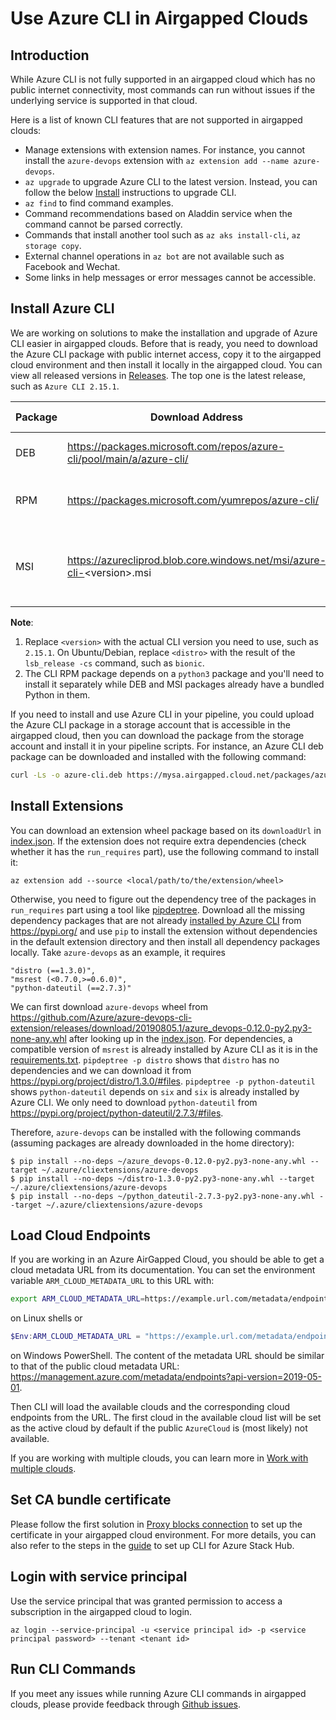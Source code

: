 # Use Azure CLI in Airgapped Clouds

## Introduction
While Azure CLI is not fully supported in an airgapped cloud which has no public internet connectivity, most commands can run without issues if the underlying service is supported in that cloud.

Here is a list of known CLI features that are not supported in airgapped clouds:
* Manage extensions with extension names. For instance, you cannot install the `azure-devops` extension with `az extension add --name azure-devops`.
* `az upgrade` to upgrade Azure CLI to the latest version. Instead, you can follow the below [Install](#Install) instructions to upgrade CLI.
* `az find` to find command examples.
* Command recommendations based on Aladdin service when the command cannot be parsed correctly.
* Commands that install another tool such as `az aks install-cli`, `az storage copy`.
* External channel operations in `az bot` are not available such as Facebook and Wechat.
* Some links in help messages or error messages cannot be accessible.

## Install Azure CLI
We are working on solutions to make the installation and upgrade of Azure CLI easier in airgapped clouds. Before that is ready, you need to download the Azure CLI package with public internet access, copy it to the airgapped cloud environment and then install it locally in the airgapped cloud. You can view all released versions in [Releases](https://github.com/Azure/azure-cli/releases). The top one is the latest release, such as `Azure CLI 2.15.1`.

Package | Download Address | Install Command
--- | --- | ---
DEB | https://packages.microsoft.com/repos/azure-cli/pool/main/a/azure-cli/ | dpkg -i azure-cli_<version\>-1~<distro\>_all.deb
RPM | https://packages.microsoft.com/yumrepos/azure-cli/ | rpm -ivh --nodeps azure-cli-<version\>-*.rpm
MSI | https://azurecliprod.blob.core.windows.net/msi/azure-cli-<version\>.msi | Start-Process msiexec.exe -Wait -ArgumentList '/I azure-cli-<version\>.msi'  

**Note**:
1. Replace `<version>` with the actual CLI version you need to use, such as `2.15.1`. On Ubuntu/Debian, replace `<distro>` with the result of the `lsb_release -cs` command, such as `bionic`.
2. The CLI RPM package depends on a `python3` package and you'll need to install it separately while DEB and MSI packages already have a bundled Python in them.

If you need to install and use Azure CLI in your pipeline, you could upload the Azure CLI package in a storage account that is accessible in the airgapped cloud, then you can download the package from the storage account and install it in your pipeline scripts. For instance, an Azure CLI deb package can be downloaded and installed with the following command:

```bash
curl -Ls -o azure-cli.deb https://mysa.airgapped.cloud.net/packages/azure-cli.deb && dpkg -i azure-cli.deb
```

## Install Extensions
You can download an extension wheel package based on its `downloadUrl` in [index.json](https://github.com/Azure/azure-cli-extensions/blob/master/src/index.json). If the extension does not require extra dependencies (check whether it has the `run_requires` part), use the following command to install it:
```
az extension add --source <local/path/to/the/extension/wheel>
```
Otherwise, you need to figure out the dependency tree of the packages in `run_requires` part using a tool like [pipdeptree](https://pypi.org/project/pipdeptree/). Download all the missing dependency packages that are not already [installed by Azure CLI](https://github.com/Azure/azure-cli/blob/master/src/azure-cli/requirements.py3.Linux.txt) from https://pypi.org/ and use `pip` to install the extension without dependencies in the default extension directory and then install all dependency packages locally. Take `azure-devops` as an example, it requires
```
"distro (==1.3.0)",
"msrest (<0.7.0,>=0.6.0)",
"python-dateutil (==2.7.3)"
```

We can first download `azure-devops` wheel from https://github.com/Azure/azure-devops-cli-extension/releases/download/20190805.1/azure_devops-0.12.0-py2.py3-none-any.whl after looking up in the [index.json](https://github.com/Azure/azure-cli-extensions/blob/master/src/index.json). For dependencies, a compatible version of `msrest` is already installed by Azure CLI as it is in the [requirements.txt](https://github.com/Azure/azure-cli/blob/master/src/azure-cli/requirements.py3.Linux.txt). `pipdeptree -p distro` shows that `distro` has no dependencies and we can download it from https://pypi.org/project/distro/1.3.0/#files. `pipdeptree -p python-dateutil` shows `python-dateutil` depends on `six` and `six` is already installed by Azure CLI. We only need to download `python-dateutil` from https://pypi.org/project/python-dateutil/2.7.3/#files.

Therefore, `azure-devops` can be installed with the following commands (assuming packages are already downloaded in the home directory):

```
$ pip install --no-deps ~/azure_devops-0.12.0-py2.py3-none-any.whl --target ~/.azure/cliextensions/azure-devops
$ pip install --no-deps ~/distro-1.3.0-py2.py3-none-any.whl --target ~/.azure/cliextensions/azure-devops
$ pip install --no-deps ~/python_dateutil-2.7.3-py2.py3-none-any.whl --target ~/.azure/cliextensions/azure-devops
```

## Load Cloud Endpoints
If you are working in an Azure AirGapped Cloud, you should be able to get a cloud metadata URL from its documentation. You can set the environment variable `ARM_CLOUD_METADATA_URL` to this URL with:
```bash
export ARM_CLOUD_METADATA_URL=https://example.url.com/metadata/endpoints?api-version=2019-05-01
```
on Linux shells or
```powershell
$Env:ARM_CLOUD_METADATA_URL = "https://example.url.com/metadata/endpoints?api-version=2019-05-01"
```
on Windows PowerShell.
The content of the metadata URL should be similar to that of the public cloud metadata URL: https://management.azure.com/metadata/endpoints?api-version=2019-05-01.

Then CLI will load the available clouds and the corresponding cloud endpoints from the URL. The first cloud in the available cloud list will be set as the active cloud by default if the public `AzureCloud` is (most likely) not available.

If you are working with multiple clouds, you can learn more in [Work with multiple clouds](https://learn.microsoft.com/cli/azure/manage-clouds-azure-cli).

## Set CA bundle certificate
Please follow the first solution in [Proxy blocks connection](https://learn.microsoft.com/en-us/cli/azure/use-azure-cli-successfully-troubleshooting#error-sslerror-bad-handshakecertificate-verify-failed-proxy-blocks-connection) to set up the certificate in your airgapped cloud environment. For more details, you can also refer to the steps in the [guide](https://learn.microsoft.com/azure-stack/user/azure-stack-version-profiles-azurecli2) to set up CLI for Azure Stack Hub.

## Login with service principal
Use the service principal that was granted permission to access a subscription in the airgapped cloud to login.

```azurecli
az login --service-principal -u <service principal id> -p <service principal password> --tenant <tenant id>
```

## Run CLI Commands
If you meet any issues while running Azure CLI commands in airgapped clouds, please provide feedback through [Github issues](https://github.com/Azure/azure-cli/issues/new?assignees=&labels=&template=Bug_report.md&title=).
